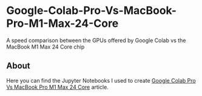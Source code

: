 # Google-Colab-Pro-Vs-MacBook-Pro-M1-Max-24-Core
A speed comparison between the GPUs offered by Google Colab vs the MacBook M1 Max 24 Core chip

## About

Here you can find the Jupyter Notebooks I used to create <a href="https://medium.com/@jan_marcel_kezmann/google-colab-pro-vs-macbook-pro-m1-max-24-core-28a84553f512">Google Colab Pro Vs MacBook Pro M1 Max 24 Core</a> article.

